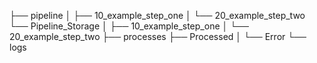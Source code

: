├── pipeline
│   ├── 10_example_step_one
│   └── 20_example_step_two
└── Pipeline_Storage
│   ├── 10_example_step_one
│   └── 20_example_step_two
├── processes
├── Processed
│   └── Error
└── logs